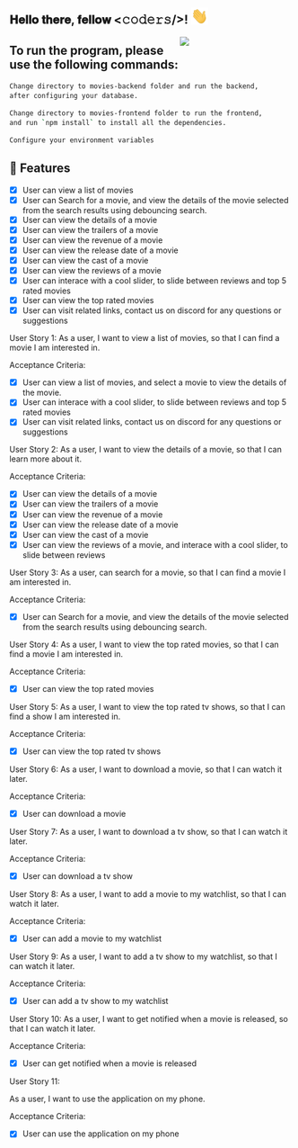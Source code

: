 <h2> 𝐇𝐞𝐥𝐥𝐨 𝐭𝐡𝐞𝐫𝐞, 𝐟𝐞𝐥𝐥𝐨𝐰 <𝚌𝚘𝚍𝚎𝚛𝚜/>!  <img src="https://raw.githubusercontent.com/ABSphreak/ABSphreak/master/gifs/Hi.gif" width="30"></h2>

<img align='right' src='https://user-images.githubusercontent.com/5713670/87202985-820dcb80-c2b6-11ea-9f56-7ec461c497c3.gif' width='200"'>

## To run the program, please use the following commands:

```sh
Change directory to movies-backend folder and run the backend,
after configuring your database.
```

```sh
Change directory to movies-frontend folder to run the frontend,
and run `npm install` to install all the dependencies.
```

```sh
Configure your environment variables
```

<!-- main features -->

## 📝 Features

- [x] User can view a list of movies
- [x] User can Search for a movie, and view the details of the movie selected from the search results using debouncing search.
- [x] User can view the details of a movie
- [x] User can view the trailers of a movie
- [x] User can view the revenue of a movie
- [x] User can view the release date of a movie
- [x] User can view the cast of a movie
- [x] User can view the reviews of a movie
- [x] User can interace with a cool slider, to slide between reviews and top 5 rated movies
- [x] User can view the top rated movies
- [x] User can visit related links, contact us on discord for any questions or suggestions

<!-- User Stories -->

User Story 1:
As a user, I want to view a list of movies, so that I can find a movie I am interested in.

Acceptance Criteria:

- [x] User can view a list of movies, and select a movie to view the details of the movie.
- [x] User can interace with a cool slider, to slide between reviews and top 5 rated movies
- [x] User can visit related links, contact us on discord for any questions or suggestions

User Story 2:
As a user, I want to view the details of a movie, so that I can learn more about it.

Acceptance Criteria:

- [x] User can view the details of a movie
- [x] User can view the trailers of a movie
- [x] User can view the revenue of a movie
- [x] User can view the release date of a movie
- [x] User can view the cast of a movie
- [x] User can view the reviews of a movie, and interace with a cool slider, to slide between reviews

User Story 3:
As a user, can search for a movie, so that I can find a movie I am interested in.

Acceptance Criteria:

- [x] User can Search for a movie, and view the details of the movie selected from the search results using debouncing search.

User Story 4:
As a user, I want to view the top rated movies, so that I can find a movie I am interested in.

Acceptance Criteria:

- [x] User can view the top rated movies

User Story 5:
As a user, I want to view the top rated tv shows, so that I can find a show I am interested in.

Acceptance Criteria:

- [x] User can view the top rated tv shows

User Story 6:
As a user, I want to download a movie, so that I can watch it later.

Acceptance Criteria:

- [x] User can download a movie

User Story 7:
As a user, I want to download a tv show, so that I can watch it later.

Acceptance Criteria:

- [x] User can download a tv show

User Story 8:
As a user, I want to add a movie to my watchlist, so that I can watch it later.

Acceptance Criteria:

- [x] User can add a movie to my watchlist

User Story 9:
As a user, I want to add a tv show to my watchlist, so that I can watch it later.

Acceptance Criteria:

- [x] User can add a tv show to my watchlist

User Story 10:
As a user, I want to get notified when a movie is released, so that I can watch it later.

Acceptance Criteria:

- [x] User can get notified when a movie is released

User Story 11:

As a user, I want to use the application on my phone.

Acceptance Criteria:

- [x] User can use the application on my phone
